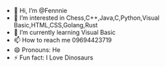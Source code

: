- 👋 Hi, I’m @Fennnie
- 👀 I’m interested in Chess,C++,Java,C,Python,Visual Basic,HTML,CSS,Golang,Rust
- 🌱 I’m currently learning Visual Basic
- 📫 How to reach me 09694423719
- 😄 Pronouns: He
- ⚡ Fun fact: I Love Dinosaurs

<!---
Fennnie/Fennnie is a ✨ special ✨ repository because its `README.md` (this file) appears on your GitHub profile.
You can click the Preview link to take a look at your changes.
--->
